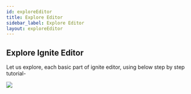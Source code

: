 ```yaml
---
id: exploreEditor
title: Explore Editor
sidebar_label: Explore Editor
layout: exploreEditor
---
```


## Explore Ignite Editor

Let us explore, each basic part of ignite editor, using below step by step tutorial-

![](../assets/gettingStart/ignite-getting-start_explore_editor.gif)
